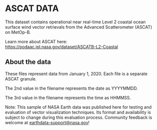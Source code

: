 # ASCAT DATA
This dataset contains operational near real-time Level 2 coastal ocean surface wind vector retrievals from the Advanced Scatterometer (ASCAT) on MetOp-B.

Learn more about ASCAT here: https://podaac.jpl.nasa.gov/dataset/ASCATB-L2-Coastal

## About the data
These files represent data from January 1, 2020. Each file is a separate ASCAT granule.

The 2nd value in the filename represents the date as YYYYMMDD.

The 3rd value in the filename represents the time as HHMMSS.

Note: This sample of NASA Earth data was published here for testing and evaluation of vector visualization techniques. Its format and availability is subject to change during this evaluation process. Community feedback is welcome at earthdata-support@nasa.gov!